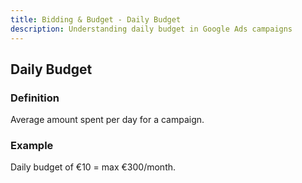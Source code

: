 ```yaml
---
title: Bidding & Budget - Daily Budget
description: Understanding daily budget in Google Ads campaigns
---
```


## Daily Budget

### Definition
Average amount spent per day for a campaign.

### Example
Daily budget of €10 = max €300/month.